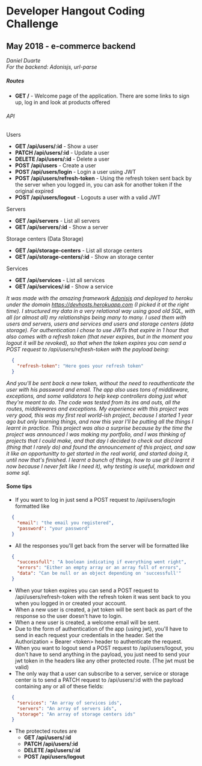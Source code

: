 # Developer Hangout Coding Challenge
## May 2018 - e-commerce backend

*Daniel Duarte* </br>
*For the backend: Adonisjs, url-parse* </br>

##### Routes
- **GET /**  - Welcome page of the application. There are some links to sign up, log in and look at products offered

###### API
Users
- **GET /api/users/:id** - Show a user
- **PATCH /api/users/:id** - Update a user
- **DELETE /api/users/:id** - Delete a user
- **POST /api/users** - Create a user
- **POST /api/users/login** - Login a user using JWT
- **POST /api/users/refresh-token** - Using the refresh token sent back by the server when you logged in, you can ask for another token if the original expired
- **POST /api/users/logout** - Logouts a user with a valid JWT

Servers
- **GET /api/servers** - List all servers
- **GET /api/servers/:id** - Show a server

Storage centers (Data Storage)
- **GET /api/storage-centers** - List all storage centers
- **GET /api/storage-centers/:id** - Show an storage center

Services
- **GET /api/services** - List all services
- **GET /api/services/:id** - Show a service

*It was made with the amazing framework [Adonisjs](https://github.com/adonisjs) and deployed to heroku under the domain <https://devhosts.herokuapp.com> (I picked it at the right time). I structured my data in a very relational way using good old SQL, with all (or almost all) my relationships being many to many. I used them with users and servers, users and services and users and storage centers (data storage). For authentication I chose to use JWTs that expire in 1 hour that also comes with a refresh token (that never expires, but in the moment you logout it will be revoked), so that when the token expires you can send a POST request to /api/users/refresh-token with the payload being:*
```json
  { 
    "refresh-token": "Here goes your refresh token"
  }
```
*And you'll be sent back a new token, without the need to reauthenticate the user with his password and email. The app also uses tons of middleware, exceptions, and some validators to help keep controllers doing just what they're meant to do. The code was tested from its ins and outs, all the routes, middlewares and exceptions.*
*My experience with this project was very good, this was my first real world-ish project, because I started 1 year ago but only learning things, and now this year I'll be putting all the things I learnt in practice. This project was also a surprise because by the time the project was announced I was making my portfolio, and I was thinking of projects that I could make, and that day I decided to check out discord (thing that I rarely do) and found the announcement of this project, and saw it like an opportunitty to get started in the real world, and started doing it, until now that's finished. I learnt a bunch of things, how to use git (I learnt it now because I never felt like I need it), why testing is useful, markdown and some sql.*

#### Some tips
- If you want to log in just send a POST request to /api/users/login formatted like 
```json
  {
    "email": "the email you registered",
    "password": "your password"
  }
```
- All the responses you'll get back from the server will be formatted like 
```json
  {
    "successfull": "A boolean indicating if everything went right",
    "errors": "Either an empty array or an array full of errors",
    "data": "Can be null or an object depending on 'successfull'" 
  }
```
- When your token expires you can send a POST request to /api/users/refresh-token with the refresh token it was sent back to you when you logged in or created your account.
- When a new user is created, a jwt token will be sent back as part of the response so the user doesn't have to login.
- When a new user is created, a welcome email will be sent.
- Due to the form of authentication of the app (using jwt), you'll have to send in each request your credentials in the header. Set the Authorization = Bearer &lt;token&gt; header to authenticate the request.
- When you want to logout send a POST request to /api/users/logout, you don't have to send anything in the payload, you just need to send your jwt token in the headers like any other protected route. (The jwt must be valid)
- The only way that a user can subscribe to a server, service or storage center is to send a PATCH request to /api/users/:id with the payload containing any or all of these fields:
```json
  {
    "services": "An array of services ids",
    "servers": "An array of servers ids",
    "storage": "An array of storage centers ids"
  }
```
- The protected routes are
  - **GET /api/users/:id**
  - **PATCH /api/users/:id**
  - **DELETE /api/users/:id**
  - **POST /api/users/logout**